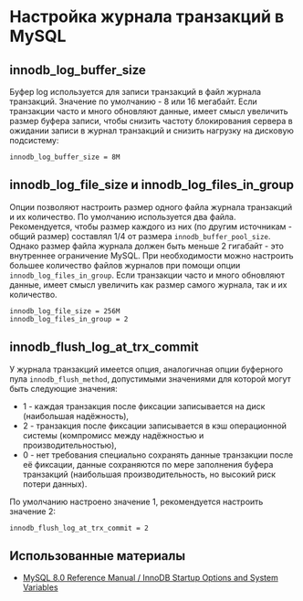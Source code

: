 Настройка журнала транзакций в MySQL
====================================

innodb_log_buffer_size
----------------------

Буфер log используется для записи транзакций в файл журнала транзакций. Значение по умолчанию - 8 или 16 мегабайт. Если транзакции часто и много обновляют данные, имеет смысл увеличить размер буфера записи, чтобы снизить частоту блокирования сервера в ожидании записи в журнал транзакций и снизить нагрузку на дисковую подсистему:

    innodb_log_buffer_size = 8M

innodb_log_file_size и innodb_log_files_in_group
------------------------------------------------

Опции позволяют настроить размер одного файла журнала транзакций и их количество. По умолчанию используется два файла. Рекомендуется, чтобы размер каждого из них (по другим источникам - общий размер) составлял 1/4 от размера `innodb_buffer_pool_size`. Однако размер файла журнала должен быть меньше 2 гигабайт - это внутреннее ограничение MySQL. При необходимости можно настроить большее количество файлов журналов при помощи опции `innodb_log_files_in_group`. Если транзакции часто и много обновляют данные, имеет смысл увеличить как размер самого журнала, так и их количество.

    innodb_log_file_size = 256M
    innodb_log_files_in_group = 2

innodb_flush_log_at_trx_commit
------------------------------

У журнала транзакций имеется опция, аналогичная опции буферного пула `innodb_flush_method`, допустимыми значениями для которой могут быть следующие значения:

* 1 - каждая транзакция после фиксации записывается на диск (наибольшая надёжность),
* 2 - транзакция после фиксации записывается в кэш операционной системы (компромисс между надёжностью и производительностью),
* 0 - нет требования специально сохранять данные транзакции после её фиксации, данные сохраняются по мере заполнения буфера транзакций (наибольшая производительность, но высокий риск потери данных).

По умолчанию настроено значение 1, рекомендуется настроить значение 2:

    innodb_flush_log_at_trx_commit = 2

Использованные материалы
------------------------

* [MySQL 8.0 Reference Manual / InnoDB Startup Options and System Variables](https://dev.mysql.com/doc/refman/8.0/en/innodb-parameters.html)
